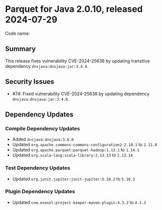# Parquet for Java 2.0.10, released 2024-07-29

Code name:

## Summary

This release fixes vulnerability CVE-2024-25638 by updating transitive dependency `dnsjava:dnsjava:jar:3.4.0`.

## Security Issues

* #74: Fixed vulnerability CVE-2024-25638 by updating dependency `dnsjava:dnsjava:jar:3.4.0`.
## Dependency Updates

### Compile Dependency Updates

* Added `dnsjava:dnsjava:3.6.0`
* Updated `org.apache.commons:commons-configuration2:2.10.1` to `2.11.0`
* Updated `org.apache.parquet:parquet-hadoop:1.13.1` to `1.14.1`
* Updated `org.scala-lang:scala-library:2.13.13` to `2.13.14`

### Test Dependency Updates

* Updated `org.junit.jupiter:junit-jupiter:5.10.2` to `5.10.3`

### Plugin Dependency Updates

* Updated `com.exasol:project-keeper-maven-plugin:4.3.2` to `4.3.3`
